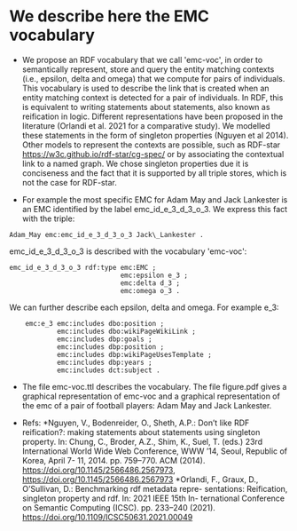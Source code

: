 # We describe here the EMC vocabulary

- We propose an RDF vocabulary that we call 'emc-voc', in order to semantically represent, store and query the entity matching contexts (i.e.,  epsilon, delta and omega) that we compute for pairs of individuals. 
This vocabulary is used to describe the link that is created when an entity matching context is detected for a pair of individuals. 
In RDF, this is equivalent to writing statements about statements, also known as reification in logic. 
Different representations have been proposed in the literature (Orlandi et al. 2021 for a comparative study). 
We modelled these statements in the form of singleton properties (Nguyen et al 2014). 
Other models to represent the contexts are possible, such as RDF-star https://w3c.github.io/rdf-star/cg-spec/ or by associating the contextual link to a named graph. 
We chose singleton properties due it is conciseness and the fact that it is supported by all triple stores, which is not the case for RDF-star. 

- For example the most specific EMC for Adam May and Jack Lankester is an EMC identified by the label emc\_id\_e\_3\_d\_3\_o\_3.
We express this fact with the triple:

```
Adam_May emc:emc_id_e_3_d_3_o_3 Jack\_Lankester .
```

emc_id_e_3_d_3_o_3 is described with the vocabulary 'emc-voc':

```
emc_id_e_3_d_3_o_3 rdf:type emc:EMC ;
                            emc:epsilon e_3 ;
                            emc:delta d_3 ;
                            emc:omega o_3 .   
```

We can further describe each epsilon, delta and omega. 
For example e_3:

```
    emc:e_3 emc:includes dbo:position ;
            emc:includes dbo:wikiPageWikiLink ;
            emc:includes dbp:goals ;
	        emc:includes dbp:position ;
            emc:includes dbp:wikiPageUsesTemplate ;
            emc:includes dbp:years ;
	        emc:includes dct:subject .
```

- The file emc-voc.ttl describes the vocabulary. 
The file figure.pdf gives a graphical representation of emc-voc and a graphical representation of the
emc of a pair of football players: Adam May and Jack Lankester.

- Refs:
*Nguyen, V., Bodenreider, O., Sheth, A.P.: Don’t like RDF reification?: making statements about statements using singleton property. 
In: Chung, C., Broder, A.Z., Shim, K., Suel, T. (eds.) 23rd International World
Wide Web Conference, WWW ’14, Seoul, Republic of Korea, April 7-
11, 2014. pp. 759–770. ACM (2014). https://doi.org/10.1145/2566486.2567973,
https://doi.org/10.1145/2566486.2567973
*Orlandi, F., Graux, D., O’Sullivan, D.: Benchmarking rdf metadata repre-
sentations: Reification, singleton property and rdf. In: 2021 IEEE 15th In-
ternational Conference on Semantic Computing (ICSC). pp. 233–240 (2021).
https://doi.org/10.1109/ICSC50631.2021.00049
